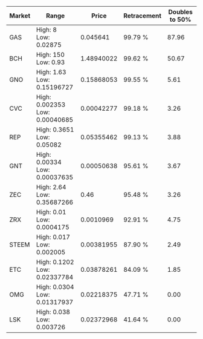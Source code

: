 | Market | Range | Price| Retracement | Doubles to 50% |
| --- | --- | --- | --- | --- |
| GAS | High: 8<br />Low: 0.02875 | 0.045641 | 99.79 % | 87.96 |
| BCH | High: 150<br />Low: 0.93 | 1.48940022 | 99.62 % | 50.67 |
| GNO | High: 1.63<br />Low: 0.15196727 | 0.15868053 | 99.55 % | 5.61 |
| CVC | High: 0.002353<br />Low: 0.00040685 | 0.00042277 | 99.18 % | 3.26 |
| REP | High: 0.3651<br />Low: 0.05082 | 0.05355462 | 99.13 % | 3.88 |
| GNT | High: 0.00334<br />Low: 0.00037635 | 0.00050638 | 95.61 % | 3.67 |
| ZEC | High: 2.64<br />Low: 0.35687266 | 0.46 | 95.48 % | 3.26 |
| ZRX | High: 0.01<br />Low: 0.0004175 | 0.0010969 | 92.91 % | 4.75 |
| STEEM | High: 0.017<br />Low: 0.002005 | 0.00381955 | 87.90 % | 2.49 |
| ETC | High: 0.1202<br />Low: 0.02337784 | 0.03878261 | 84.09 % | 1.85 |
| OMG | High: 0.0304<br />Low: 0.01317937 | 0.02218375 | 47.71 % | 0.00 |
| LSK | High: 0.038<br />Low: 0.003726 | 0.02372968 | 41.64 % | 0.00 |
